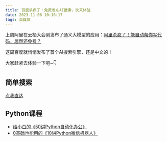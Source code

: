 ```yaml
---
title: 百度杀疯了！免费发布AI搜索，快来体验
date: 2023-11-06 10:16:17
tags: 自媒体
---
```


上周阿里在云栖大会刚发布了通义大模型的应用：[阿里杀疯了！能自动帮你写代码，居然还免费？](https://mp.weixin.qq.com/s/3amOboZrbEV9vAxp6dyqnw)

这周百度就悄悄发布了首个AI搜索引擎，还是中文的！

大家赶紧去体验一下吧~👇

## 简单搜索

[点我直达](https://jiandan.baidu.com/)


## Python课程


- [给小白的《50讲Python自动化办公》](https://www.python-office.com/course/50-python-office.html)
- [0基础也能用的《10讲Python微信机器人》](https://www.python-office.com/course-002/10-PyOfficeRobot/10-PyOfficeRobot.html)
